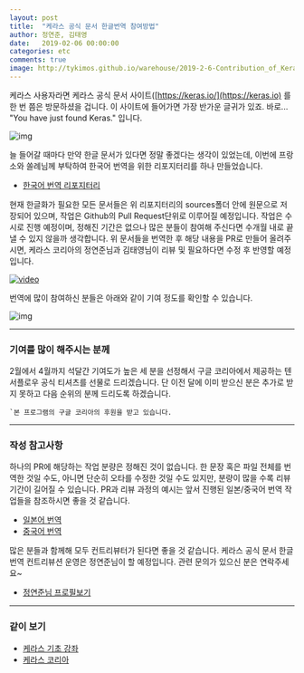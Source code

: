 ```yaml
---
layout: post
title:  "케라스 공식 문서 한글번역 참여방법"
author: 정연준, 김태영
date:   2019-02-06 00:00:00
categories: etc
comments: true
image: http://tykimos.github.io/warehouse/2019-2-6-Contribution_of_Keras_Document_to_Korean_Translation_title.png
---
```

케라스 사용자라면 케라스 공식 문서 사이트([https://keras.io/](https://keras.io) 를 한 번 쯤은 방문하셨을 겁니다. 이 사이트에 들어가면 가장 반가운 글귀가 있죠. 바로... "You have just found Keras." 입니다.

![img](http://tykimos.github.io/warehouse/2019-2-6-Contribution_of_Keras_Document_to_Korean_Translation_1.png)

늘 들어갈 때마다 만약 한글 문서가 있다면 정말 좋겠다는 생각이 있었는데, 이번에 프랑소와 쏠례님께 부탁하여 한국어 번역을 위한 리포지터리를 하나 만들었습니다.  

* [한국어 번역 리포지터리](https://github.com/keras-team/keras-docs-ko/)

현재 한글화가 필요한 모든 문서들은 위 리포지터리의 sources폴더 안에 원문으로 저장되어 있으며, 작업은 Github의 Pull Request단위로 이루어질 예정입니다. 작업은 수시로 진행 예정이며, 정해진 기간은 없으나 많은 분들이 참여해 주신다면 수개월 내로 끝낼 수 있지 않을까 생각합니다. 위 문서들을 번역한 후 해당 내용을 PR로 만들어 올려주시면, 케라스 코리아의 정연준님과 김태영님이 리뷰 및 필요하다면 수정 후 반영할 예정입니다.

[![video](http://tykimos.github.io/warehouse/2019-2-6-Contribution_of_Keras_Document_to_Korean_Translation_title.png)](https://youtu.be/FB3aU__zFfU)

번역에 많이 참여하신 분들은 아래와 같이 기여 정도를 확인할 수 있습니다.

![img](http://tykimos.github.io/warehouse/2019-2-6-Contribution_of_Keras_Document_to_Korean_Translation_2.png)

---
### 기여를 많이 해주시는 분께
2월에서 4월까지 석달간 기여도가 높은 세 분을 선정해서 구글 코리아에서 제공하는 텐서플로우 공식 티셔츠를 선물로 드리겠습니다. 단 이전 달에 이미 받으신 분은 추가로 받지 못하고 다음 순위의 분께 드리도록 하겠습니다. 
  
    `본 프로그램의 구글 코리아의 후원을 받고 있습니다.

---
### 작성 참고사항

하나의 PR에 해당하는 작업 분량은 정해진 것이 없습니다. 한 문장 혹은 파일 전체를 번역한 것일 수도, 아니면 단순히 오타를 수정한 것일 수도 있지만, 분량이 많을 수록 리뷰 기간이 길어질 수 있습니다. PR과 리뷰 과정의 예시는 앞서 진행된 일본/중국어 번역 작업들을 참조하시면 좋을 것 같습니다.

* [일본어 번역](https://github.com/keras-team/keras-docs-ja/pulls?q=is%3Apr+is%3Aclosed)
* [중국어 번역](https://github.com/keras-team/keras-docs-zh/pulls?q=is%3Apr+is%3Aclosed)

많은 분들과 함께해 모두 컨트리뷰터가 된다면 좋을 것 같습니다. 케라스 공식 문서 한글 번역 컨트리뷰션 운영은 정연준님이 할 예정입니다. 관련 문의가 있으신 분은 연락주세요~

* [정연준님 프로필보기](https://www.facebook.com/younjoon.chung)

---
### 같이 보기

* [케라스 기초 강좌](https://tykimos.github.io/lecture/)
* [케라스 코리아](https://www.facebook.com/groups/KerasKorea/)
